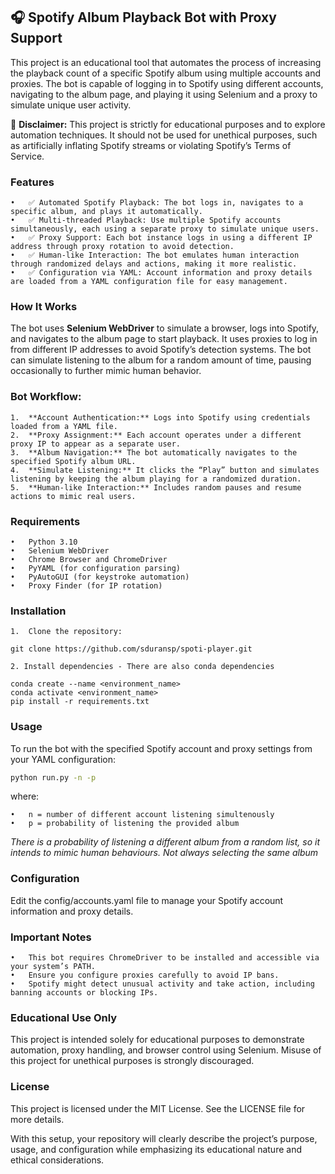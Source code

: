 ## 🎧 Spotify Album Playback Bot with Proxy Support

This project is an educational tool that automates the process of increasing the playback count of a specific Spotify album using multiple accounts and proxies. The bot is capable of logging in to Spotify using different accounts, navigating to the album page, and playing it using Selenium and a proxy to simulate unique user activity.

🚨 **Disclaimer:** This project is strictly for educational purposes and to explore automation techniques. It should not be used for unethical purposes, such as artificially inflating Spotify streams or violating Spotify’s Terms of Service.

### Features

	•	✅ Automated Spotify Playback: The bot logs in, navigates to a specific album, and plays it automatically.
	•	✅ Multi-threaded Playback: Use multiple Spotify accounts simultaneously, each using a separate proxy to simulate unique users.
	•	✅ Proxy Support: Each bot instance logs in using a different IP address through proxy rotation to avoid detection.
	•	✅ Human-like Interaction: The bot emulates human interaction through randomized delays and actions, making it more realistic.
	•	✅ Configuration via YAML: Account information and proxy details are loaded from a YAML configuration file for easy management.

### How It Works

The bot uses **Selenium WebDriver** to simulate a browser, logs into Spotify, and navigates to the album page to start playback. It uses proxies to log in from different IP addresses to avoid Spotify’s detection systems. The bot can simulate listening to the album for a random amount of time, pausing occasionally to further mimic human behavior.

### Bot Workflow:

	1.	**Account Authentication:** Logs into Spotify using credentials loaded from a YAML file.
	2.	**Proxy Assignment:** Each account operates under a different proxy IP to appear as a separate user.
	3.	**Album Navigation:** The bot automatically navigates to the specified Spotify album URL.
	4.	**Simulate Listening:** It clicks the “Play” button and simulates listening by keeping the album playing for a randomized duration.
	5.	**Human-like Interaction:** Includes random pauses and resume actions to mimic real users.

### Requirements

	•	Python 3.10
	•	Selenium WebDriver
	•	Chrome Browser and ChromeDriver
	•	PyYAML (for configuration parsing)
	•	PyAutoGUI (for keystroke automation)
	•	Proxy Finder (for IP rotation)


### Installation

	1.	Clone the repository:

	git clone https://github.com/sduransp/spoti-player.git

	2. Install dependencies - There are also conda dependencies

	conda create --name <environment_name> 
	conda activate <environment_name>
	pip install -r requirements.txt



### Usage

To run the bot with the specified Spotify account and proxy settings from your YAML configuration:

```bash
python run.py -n -p
```

where:

	•	n = number of different account listening simultenously
	•	p = probability of listening the provided album

*There is a probability of listening a different album from a random list, so it intends to mimic human behaviours.
Not always selecting the same album*


### Configuration

Edit the config/accounts.yaml file to manage your Spotify account information and proxy details.

### Important Notes

	•	This bot requires ChromeDriver to be installed and accessible via your system’s PATH.
	•	Ensure you configure proxies carefully to avoid IP bans.
	•	Spotify might detect unusual activity and take action, including banning accounts or blocking IPs.

### Educational Use Only

This project is intended solely for educational purposes to demonstrate automation, proxy handling, and browser control using Selenium. Misuse of this project for unethical purposes is strongly discouraged.

### License

This project is licensed under the MIT License. See the LICENSE file for more details.

With this setup, your repository will clearly describe the project’s purpose, usage, and configuration while emphasizing its educational nature and ethical considerations.